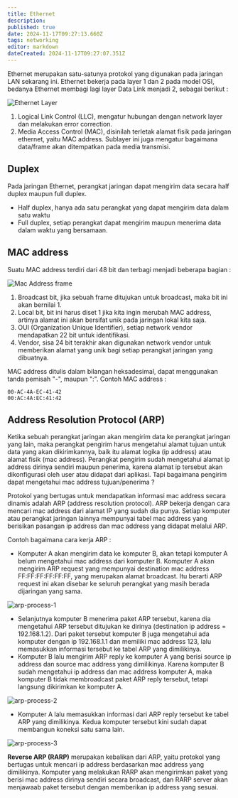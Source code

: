 ```yaml
---
title: Ethernet
description: 
published: true
date: 2024-11-17T09:27:13.660Z
tags: networking
editor: markdown
dateCreated: 2024-11-17T09:27:07.351Z
---
```


Ethernet merupakan satu-satunya protokol yang digunakan pada jaringan LAN sekarang ini. Ethernet bekerja pada layer 1 dan 2 pada model OSI, bedanya Ethernet membagi lagi layer Data Link menjadi 2, sebagai berikut :

![Ethernet Layer](https://res.cloudinary.com/peladen/image/upload/v1612739828/peladen/2019/07/ethernet-layer.png "Ethernet Layer")

1. Logical Link Control (LLC), mengatur hubungan dengan network layer dan melakukan error correction.
2. Media Access Control (MAC), disinilah terletak alamat fisik pada jaringan ethernet, yaitu MAC address. Sublayer ini juga mengatur bagaimana data/frame akan ditempatkan pada media transmisi.

## Duplex
Pada jaringan Ethernet, perangkat jaringan dapat mengirim data secara half duplex maupun full duplex.
- Half duplex, hanya ada satu perangkat yang dapat mengirim data dalam satu waktu
- Full duplex, setiap perangkat dapat mengirim maupun menerima data dalam waktu yang bersamaan.

## MAC address
Suatu MAC address terdiri dari 48 bit dan terbagi menjadi beberapa bagian :

![Mac Address frame](https://res.cloudinary.com/peladen/image/upload/v1612739828/peladen/2019/07/mac-address-frame.png "Mac Address frame")

1. Broadcast bit, jika sebuah frame ditujukan untuk broadcast, maka bit ini akan bernilai 1.
2. Local bit, bit ini harus diset 1 jika kita ingin merubah MAC address, artinya alamat ini akan bersifat unik pada jaringan lokal kita saja.
3. OUI (Organization Unique Identifier), setiap network vendor mendapatkan 22 bit untuk identifikasi.
4. Vendor, sisa 24 bit terakhir akan digunakan network vendor untuk memberikan alamat yang unik bagi setiap perangkat jaringan yang dibuatnya.

MAC address ditulis dalam bilangan heksadesimal, dapat menggunakan tanda pemisah "-", maupun ":". Contoh MAC address :
```
00-AC-4A-EC-41-42
00:AC:4A:EC:41:42
```

## Address Resolution Protocol (ARP)
Ketika sebuah perangkat jaringan akan mengirim data ke perangkat jaringan yang lain, maka perangkat pengirim harus mengetahui alamat tujuan untuk data yang akan dikirimkannya, baik itu alamat logika (ip address) atau alamat fisik (mac address). Perangkat pengirim sudah mengetahui alamat ip address dirinya sendiri maupun penerima, karena alamat ip tersebut akan dikonfigurasi oleh user atau didapat dari aplikasi. Tapi bagaimana pengirim dapat mengetahui mac address tujuan/penerima ?

Protokol yang bertugas untuk mendapatkan informasi mac address secara dinamis adalah ARP (address resolution protocol). ARP bekerja dengan cara mencari mac address dari alamat IP yang sudah dia punya. Setiap komputer atau perangkat jaringan lainnya mempunyai tabel mac address yang berisikan pasangan ip address dan mac address yang didapat melalui ARP.

Contoh bagaimana cara kerja ARP :
- Komputer A akan mengirim data ke komputer B, akan tetapi komputer A belum mengetahui mac address dari komputer B. Komputer A akan mengirim ARP request yang mempunyai destination mac address FF:FF:FF:FF:FF:FF, yang merupakan alamat broadcast. Itu berarti ARP request ini akan disebar ke seluruh perangkat yang masih berada dijaringan yang sama.

![arp-process-1](https://res.cloudinary.com/peladen/image/upload/v1612739828/peladen/2019/07/arp-process-1.png "arp-process-1")

- Selanjutnya komputer B menerima paket ARP tersebut, karena dia mengetahui ARP tersebut ditujukan ke dirinya (destination ip address = 192.168.1.2). Dari paket tersebut komputer B juga mengetahui ada komputer dengan ip 192.168.1.1 dan memiliki mac address 123, lalu memasukkan informasi tersebut ke tabel ARP yang dimilikinya.
- Komputer B lalu mengirim ARP reply ke komputer A yang berisi source ip address dan source mac address yang dimilikinya. Karena komputer B sudah mengetahui ip address dan mac address komputer A, maka komputer B tidak membroadcast paket ARP reply tersebut, tetapi langsung dikirimkan ke komputer A.

![arp-process-2](https://res.cloudinary.com/peladen/image/upload/v1612739828/peladen/2019/07/arp-process-2.png "arp-process-2")

- Komputer A lalu memasukkan informasi dari ARP reply tersebut ke tabel ARP yang dimilikinya. Kedua komputer tersebut kini sudah dapat membangun koneksi satu sama lain.

![arp-process-3](https://res.cloudinary.com/peladen/image/upload/v1612739828/peladen/2019/07/arp-process-3.png "arp-process-3")
      
**Reverse ARP (RARP)** merupakan kebalikan dari ARP, yaitu protokol yang bertugas untuk mencari ip address berdasarkan mac address yang dimilikinya. Komputer yang melakukan RARP akan mengirimkan paket yang berisi mac address dirinya sendiri secara broadcast, dan RARP server akan menjawaab paket tersebut dengan memberikan ip address yang sesuai.
